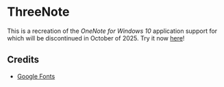 # ThreeNote
This is a recreation of the *OneNote for Windows 10* application support for which will be discontinued in October of 2025. Try it now [here](https://emil-apps.github.io/qr-code-generator/)!


## Credits
* [Google Fonts](http://fonts.google.com)
